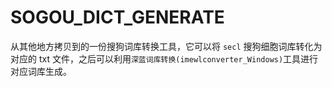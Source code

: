 # SOGOU_DICT_GENERATE

从其他地方拷贝到的一份搜狗词库转换工具，它可以将 `secl` 搜狗细胞词库转化为对应的 txt 文件，之后可以利用`深蓝词库转换(imewlconverter_Windows)`工具进行对应词库生成。
